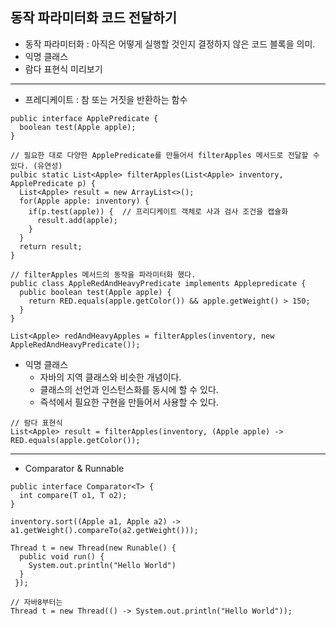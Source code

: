 ## 동작 파라미터화 코드 전달하기

* 동작 파라미터화 : 아직은 어떻게 실행할 것인지 결정하지 않은 코드 블록을 의미. 
* 익명 클래스
* 람다 표현식 미리보기
---
* 프레디케이트 : 참 또는 거짓을 반환하는 함수
~~~
public interface ApplePredicate {
  boolean test(Apple apple);
}

// 필요한 대로 다양한 ApplePredicate를 만들어서 filterApples 메서드로 전달할 수 있다. (유연성)
pulbic static List<Apple> filterApples(List<Apple> inventory, ApplePredicate p) {
  List<Apple> result = new ArrayList<>();
  for(Apple apple: inventory) {
    if(p.test(apple)) {  // 프리디케이트 객체로 사과 검사 조건을 캡슐화
      result.add(apple);
    }
  }
  return result;
}

// filterApples 메서드의 동작을 파라미터화 했다.
public class AppleRedAndHeavyPredicate implements Applepredicate {
  public boolean test(Apple apple) {
    return RED.equals(apple.getColor()) && apple.getWeight() > 150;
  }
}

List<Apple> redAndHeavyApples = filterApples(inventory, new AppleRedAndHeavyPredicate());
~~~

* 익명 클래스
    * 자바의 지역 클래스와 비슷한 개념이다.
    * 클래스의 선언과 인스턴스화를 동시에 할 수 있다.
    * 즉석에서 필요한 구현을 만들어서 사용할 수 있다.

~~~   
// 람다 표현식
List<Apple> result = filterApples(inventory, (Apple apple) -> RED.equals(apple.getColor());
~~~
---
* Comparator & Runnable
~~~
public interface Comparator<T> {
  int compare(T o1, T o2);
}

inventory.sort((Apple a1, Apple a2) -> a1.getWeight().compareTo(a2.getWeight()));

Thread t = new Thread(new Runable() {
  public void run() {
    System.out.println("Hello World")
  }
 });

// 자바8부터는
Thread t = new Thread(() -> System.out.println("Hello World"));
~~~